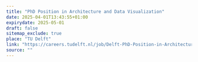 ```yaml
---
title: "PhD Position in Architecture and Data Visualization"
date: 2025-04-01T13:43:55+01:00
expirydate: 2025-05-01
draft: false
sitemap_exclude: true
place: "TU Delft"
link: "https://careers.tudelft.nl/job/Delft-PhD-Position-in-Architecture-and-Data-Visualization-2628-CD/814989002/"
source: ""
---
```


